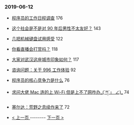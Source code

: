 ### 2019-06-12 
- [程序员的工作日程调查](https://www.v2ex.com/t/573001) 176
- [这个社会是不是对 90 年后男性不太友好？](https://www.v2ex.com/t/573082) 143
- [几把机械键盘试用感受](https://www.v2ex.com/t/572976) 122
- [你看直播会打赏吗？](https://www.v2ex.com/t/573125) 118
- [大家对武汉这座城市印象如何？](https://www.v2ex.com/t/573177) 117
- [咨询问题：关于 996 工作体验](https://www.v2ex.com/t/572952) 92
- [程序员的核心竞争力是什么](https://www.v2ex.com/t/573028) 76
- [求问大佬 Mac 连的上 Wi-Fi 但是上不了网咋办_(´ཀ`」 ∠)_](https://www.v2ex.com/t/573064) 74
- [塞尔达：荒野之息续作来了](https://www.v2ex.com/t/573015) 72 

- [ < 上一页 ](https://github.com/able8/v2ex-hot-record/blob/master/2019-06-11.md) -------- [ 下一页 > ](https://github.com/able8/v2ex-hot-record/blob/master/2019-06-13.md)